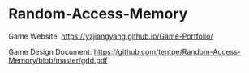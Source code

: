 # Random-Access-Memory

Game Website:
https://yzjiangyang.github.io/Game-Portfolio/

Game Design Document:
https://github.com/tentpe/Random-Access-Memory/blob/master/gdd.pdf
